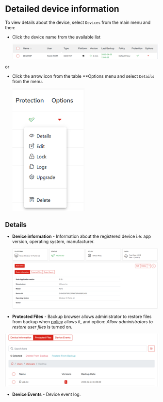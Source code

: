 # Detailed device information

To view details about the device, select `Devices` from the main menu and then:

* Click the device name from the available list

  ​![](../.gitbook/assets/devicedetail.png)​

or

* Click the arrow icon from the table \*\*Options menu and select `Details` from the menu.

  ![](../.gitbook/assets/deviceoptions%20%282%29.png)

## Details

* **Device information** - Information about the registered device i.e: app version, operating system, manufacturer.

  ![](../.gitbook/assets/devicedetails.png)

* **Protected Files** - Backup browser allows administrator to restore files from backup when [policy](../configuration/kodo-organization-portal/policies/general-settings.md) allows it, and option: _Allow administrators to restore user files_ is turned on.

![](../.gitbook/assets/backupedfiles.png)

* **Device Events** - Device event log.

